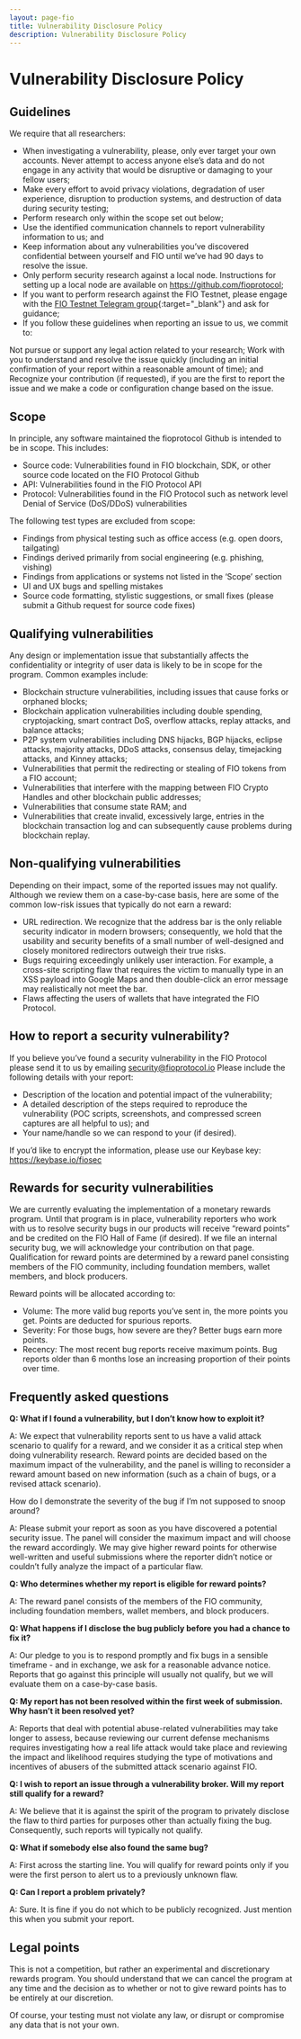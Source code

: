 ```yaml
---
layout: page-fio
title: Vulnerability Disclosure Policy
description: Vulnerability Disclosure Policy
---
```

# Vulnerability Disclosure Policy
## Guidelines

We require that all researchers:

* When investigating a vulnerability, please, only ever target your own accounts. Never attempt to access anyone else’s data and do not engage in any activity that would be disruptive or damaging to your fellow users;
* Make every effort to avoid privacy violations, degradation of user experience, disruption to production systems, and destruction of data during security testing;
* Perform research only within the scope set out below;
* Use the identified communication channels to report vulnerability information to us; and
* Keep information about any vulnerabilities you’ve discovered confidential between yourself and FIO until we’ve had 90 days to resolve the issue.
* Only perform security research against a local node. Instructions for setting up a local node are available on https://github.com/fioprotocol;
* If you want to perform research against the FIO Testnet, please engage with the [FIO Testnet Telegram group](https://t.me/fiotestnet){:target="_blank"} and ask for guidance;
* If you follow these guidelines when reporting an issue to us, we commit to:

Not pursue or support any legal action related to your research;
Work with you to understand and resolve the issue quickly (including an initial confirmation of your report within a reasonable amount of time); and
Recognize your contribution (if requested), if you are the first to report the issue and we make a code or configuration change based on the issue.

## Scope

In principle, any software maintained the fioprotocol Github is intended to be in scope. This includes:

* Source code: Vulnerabilities found in FIO blockchain, SDK, or other source code located on the FIO Protocol Github
* API: Vulnerabilities found in the FIO Protocol API
* Protocol: Vulnerabilities found in the FIO Protocol such as network level Denial of Service (DoS/DDoS) vulnerabilities

The following test types are excluded from scope:

* Findings from physical testing such as office access (e.g. open doors, tailgating)
* Findings derived primarily from social engineering (e.g. phishing, vishing)
* Findings from applications or systems not listed in the ‘Scope’ section
* UI and UX bugs and spelling mistakes
* Source code formatting, stylistic suggestions, or small fixes (please submit a Github request for source code fixes)

## Qualifying vulnerabilities

Any design or implementation issue that substantially affects the confidentiality or integrity of user data is likely to be in scope for the program. Common examples include:

* Blockchain structure vulnerabilities, including issues that cause forks or orphaned blocks;
* Blockchain application vulnerabilities including double spending, cryptojacking, smart contract DoS, overflow attacks, replay attacks, and balance attacks;
* P2P system vulnerabilities including DNS hijacks, BGP hijacks, eclipse attacks, majority attacks, DDoS attacks, consensus delay, timejacking attacks, and Kinney attacks;
* Vulnerabilities that permit the redirecting or stealing of FIO tokens from a FIO account;
* Vulnerabilities that interfere with the mapping between FIO Crypto Handles and other blockchain public addresses;
* Vulnerabilities that consume state RAM; and
* Vulnerabilities that create invalid, excessively large, entries in the blockchain transaction log and can subsequently cause problems during blockchain replay.

## Non-qualifying vulnerabilities

Depending on their impact, some of the reported issues may not qualify. Although we review them on a case-by-case basis, here are some of the common low-risk issues that typically do not earn a reward:

* URL redirection. We recognize that the address bar is the only reliable security indicator in modern browsers; consequently, we hold that the usability and security benefits of a small number of well-designed and closely monitored redirectors outweigh their true risks.
* Bugs requiring exceedingly unlikely user interaction. For example, a cross-site scripting flaw that requires the victim to manually type in an XSS payload into Google Maps and then double-click an error message may realistically not meet the bar.
* Flaws affecting the users of wallets that have integrated the FIO Protocol.

## How to report a security vulnerability?

If you believe you’ve found a security vulnerability in the FIO Protocol please send it to us by emailing security@fioprotocol.io Please include the following details with your report:

* Description of the location and potential impact of the vulnerability;
* A detailed description of the steps required to reproduce the vulnerability (POC scripts, screenshots, and compressed screen captures are all helpful to us); and
* Your name/handle so we can respond to your (if desired).

If you’d like to encrypt the information, please use our Keybase key: https://keybase.io/fiosec

## Rewards for security vulnerabilities

We are currently evaluating the implementation of a monetary rewards program. Until that program is in place, vulnerability reporters who work with us to resolve security bugs in our products will receive “reward points” and be credited on the FIO Hall of Fame (if desired). If we file an internal security bug, we will acknowledge your contribution on that page. Qualification for reward points are determined by a reward panel consisting members of the FIO community, including foundation members, wallet members, and block producers.

Reward points will be allocated according to:

* Volume: The more valid bug reports you’ve sent in, the more points you get. Points are deducted for spurious reports.
* Severity: For those bugs, how severe are they? Better bugs earn more points.
* Recency: The most recent bug reports receive maximum points. Bug reports older than 6 months lose an increasing proportion of their points over time.

## Frequently asked questions

**Q: What if I found a vulnerability, but I don’t know how to exploit it?**

A: We expect that vulnerability reports sent to us have a valid attack scenario to qualify for a reward, and we consider it as a critical step when doing vulnerability research. Reward points are decided based on the maximum impact of the vulnerability, and the panel is willing to reconsider a reward amount based on new information (such as a chain of bugs, or a revised attack scenario).

How do I demonstrate the severity of the bug if I’m not supposed to snoop around?

A: Please submit your report as soon as you have discovered a potential security issue. The panel will consider the maximum impact and will choose the reward accordingly. We may give higher reward points for otherwise well-written and useful submissions where the reporter didn’t notice or couldn’t fully analyze the impact of a particular flaw.

**Q: Who determines whether my report is eligible for reward points?**

A: The reward panel consists of the members of the FIO community, including foundation members, wallet members, and block producers.

**Q: What happens if I disclose the bug publicly before you had a chance to fix it?**

A: Our pledge to you is to respond promptly and fix bugs in a sensible timeframe - and in exchange, we ask for a reasonable advance notice. Reports that go against this principle will usually not qualify, but we will evaluate them on a case-by-case basis.

**Q: My report has not been resolved within the first week of submission. Why hasn’t it been resolved yet?**

A: Reports that deal with potential abuse-related vulnerabilities may take longer to assess, because reviewing our current defense mechanisms requires investigating how a real life attack would take place and reviewing the impact and likelihood requires studying the type of motivations and incentives of abusers of the submitted attack scenario against FIO.

**Q: I wish to report an issue through a vulnerability broker. Will my report still qualify for a reward?**

A: We believe that it is against the spirit of the program to privately disclose the flaw to third parties for purposes other than actually fixing the bug. Consequently, such reports will typically not qualify.

**Q: What if somebody else also found the same bug?**

A: First across the starting line. You will qualify for reward points only if you were the first person to alert us to a previously unknown flaw.

**Q: Can I report a problem privately?**

A: Sure. It is fine if you do not which to be publicly recognized. Just mention this when you submit your report.

## Legal points

This is not a competition, but rather an experimental and discretionary rewards program. You should understand that we can cancel the program at any time and the decision as to whether or not to give reward points has to be entirely at our discretion.

Of course, your testing must not violate any law, or disrupt or compromise any data that is not your own.
